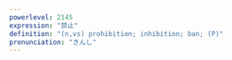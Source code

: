 ```yaml
---
powerlevel: 2145
expression: "禁止"
definition: "(n,vs) prohibition; inhibition; ban; (P)"
pronunciation: "きんし"
---
```

